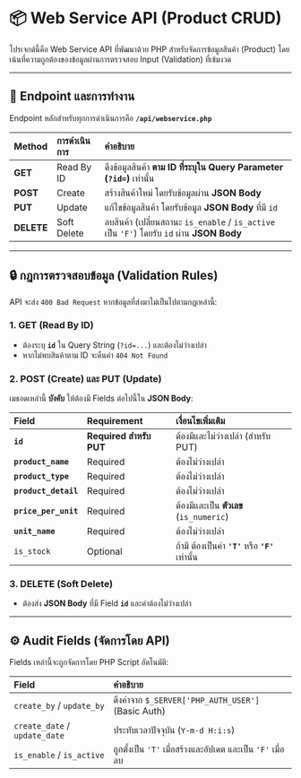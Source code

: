 # 📦 Web Service API (Product CRUD)

โปรเจกต์นี้คือ Web Service API ที่พัฒนาด้วย PHP สำหรับจัดการข้อมูลสินค้า (Product) โดยเน้นที่ความถูกต้องของข้อมูลผ่านการตรวจสอบ Input (Validation) ที่เข้มงวด

---

## 🎯 Endpoint และการทำงาน

Endpoint หลักสำหรับทุกการดำเนินการคือ **`/api/webservice.php`**

| Method | การดำเนินการ | คำอธิบาย |
| :--- | :--- | :--- |
| **GET** | Read By ID | ดึงข้อมูลสินค้า **ตาม ID ที่ระบุใน Query Parameter (`?id=`)** เท่านั้น |
| **POST** | Create | สร้างสินค้าใหม่ โดยรับข้อมูลผ่าน **JSON Body** |
| **PUT** | Update | แก้ไขข้อมูลสินค้า โดยรับข้อมูล **JSON Body** ที่มี `id` |
| **DELETE** | Soft Delete | ลบสินค้า (เปลี่ยนสถานะ `is_enable` / `is_active` เป็น `'F'`) โดยรับ `id` ผ่าน **JSON Body** |

---

## 🔒 กฎการตรวจสอบข้อมูล (Validation Rules)

API จะส่ง `400 Bad Request` หากข้อมูลที่ส่งมาไม่เป็นไปตามกฎเหล่านี้:

### 1. **GET (Read By ID)**

* ต้องระบุ **`id`** ใน Query String (`?id=...`) และต้องไม่ว่างเปล่า
* หากไม่พบสินค้าตาม ID จะคืนค่า `404 Not Found`

### 2. **POST (Create) และ PUT (Update)**

เมธอดเหล่านี้ **บังคับ** ให้ต้องมี Fields ต่อไปนี้ใน **JSON Body**:

| Field | Requirement | เงื่อนไขเพิ่มเติม |
| :--- | :--- | :--- |
| **`id`** | **Required สำหรับ PUT** | ต้องมีและไม่ว่างเปล่า (สำหรับ PUT) |
| **`product_name`** | Required | ต้องไม่ว่างเปล่า |
| **`product_type`** | Required | ต้องไม่ว่างเปล่า |
| **`product_detail`** | Required | ต้องไม่ว่างเปล่า |
| **`price_per_unit`** | Required | ต้องมีและเป็น **ตัวเลข** (`is_numeric`) |
| **`unit_name`** | Required | ต้องไม่ว่างเปล่า |
| `is_stock` | Optional | ถ้ามี ต้องเป็นค่า **`'T'`** หรือ **`'F'`** เท่านั้น |

### 3. **DELETE (Soft Delete)**

* ต้องส่ง **JSON Body** ที่มี Field **`id`** และค่าต้องไม่ว่างเปล่า

---

## ⚙️ Audit Fields (จัดการโดย API)

Fields เหล่านี้จะถูกจัดการโดย PHP Script อัตโนมัติ:

| Field | คำอธิบาย |
| :--- | :--- |
| `create_by` / `update_by` | ดึงค่าจาก `$_SERVER['PHP_AUTH_USER']` (Basic Auth) |
| `create_date` / `update_date` | ประทับเวลาปัจจุบัน (`Y-m-d H:i:s`) |
| `is_enable` / `is_active` | ถูกตั้งเป็น `'T'` เมื่อสร้างและอัปเดต และเป็น `'F'` เมื่อลบ |
